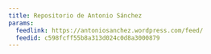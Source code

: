 ```yaml
---
title: Repositorio de Antonio Sánchez
params:
  feedlink: https://antoniosanchez.wordpress.com/feed/
  feedid: c598fcff55b8a313d024c0d8a3000879
---
```

